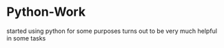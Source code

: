 # Python-Work
started using python for some purposes turns out to be very much helpful in some tasks

